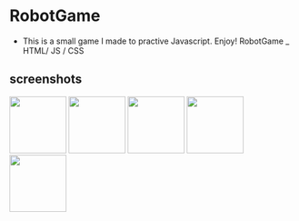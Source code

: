 # RobotGame
* This is a small game I made to practive Javascript. Enjoy!
RobotGame _ HTML/ JS / CSS

screenshots
----------

<img width="100" src="https://user-images.githubusercontent.com/33744796/72452022-321ae400-3800-11ea-8900-88b42689adb4.PNG">
<img width="100" src="https://user-images.githubusercontent.com/33744796/72452024-334c1100-3800-11ea-89b1-8c1b4fa08cce.PNG">
<img width="100" src="https://user-images.githubusercontent.com/33744796/72452031-35ae6b00-3800-11ea-9764-76b6ceb4247d.PNG">
<img width="100" src="https://user-images.githubusercontent.com/33744796/72452042-3941f200-3800-11ea-8d4c-670432c7ac07.PNG">
<img width="100" src="https://user-images.githubusercontent.com/33744796/72452043-3a731f00-3800-11ea-9469-ccd0e35f52ce.PNG">
